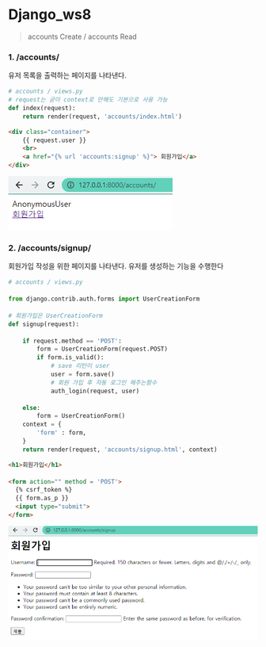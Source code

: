 
# Django_ws8

> accounts Create / accounts Read



### 1. /accounts/

유저 목록을 출력하는 페이지를 나타낸다.

```python
# accounts / views.py
# request는 굳이 context로 안해도 기본으로 사용 가능
def index(request):
    return render(request, 'accounts/index.html')
```

```html
<div class="container">
    {{ request.user }}
    <br>
    <a href="{% url 'accounts:signup' %}"> 회원가입</a>
</div>
```

![image-20210323004833177](django_ws8.assets/image-20210323004833177.png)



### 2. /accounts/signup/

회원가입 작성을 위한 페이지를 나타낸다. 유저를 생성하는 기능을 수행한다

```python
# accounts / views.py

from django.contrib.auth.forms import UserCreationForm

# 회원가입은 UserCreationForm
def signup(request):
    
    if request.method == 'POST':
        form = UserCreationForm(request.POST)
        if form.is_valid():
            # save 리턴이 user
            user = form.save()
            # 회원 가입 후 자동 로그인 해주는함수
            auth_login(request, user)

    else:
        form = UserCreationForm()
    context = {
        'form' : form,
    }
    return render(request, 'accounts/signup.html', context)
```

```html
<h1>회원가입</h1>

<form action="" method = 'POST'>
  {% csrf_token %}
  {{ form.as_p }}
  <input type="submit">
</form>
```

![image-20210323005007214](django_ws8.assets/image-20210323005007214.png)